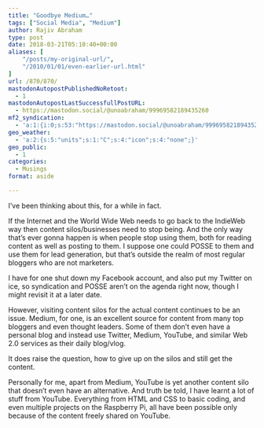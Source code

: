 ```yaml
---
title: "Goodbye Medium…"
tags: ["Social Media", "Medium"]
author: Rajiv Abraham
type: post
date: 2018-03-21T05:10:40+00:00
aliases: [
    "/posts/my-original-url/",
    "/2010/01/01/even-earlier-url.html"
]
url: /870/870/
mastodonAutopostPublishedNoRetoot:
  - 1
mastodonAutopostLastSuccessfullPostURL:
  - https://mastodon.social/@unoabraham/99969582189435260
mf2_syndication:
  - 'a:1:{i:0;s:53:"https://mastodon.social/@unoabraham/99969582189435260";}'
geo_weather:
  - 'a:2:{s:5:"units";s:1:"C";s:4:"icon";s:4:"none";}'
geo_public:
  - 1
categories:
  - Musings
format: aside

---
```

<p style="text-align: left;">
  I&#8217;ve been thinking about this, for a while in fact.
</p>

<p style="text-align: left;">
  If the Internet and the World Wide Web needs to go back to the IndieWeb way then content silos/businesses need to stop being. And the only way that&#8217;s ever gonna happen is when people stop using them, both for reading content as well as posting to them. I suppose one could POSSE to them and use them for lead generation, but that&#8217;s outside the realm of most regular bloggers who are not marketers.
</p>

<p style="text-align: left;">
  I have for one shut down my Facebook account, and also put my Twitter on ice, so syndication and POSSE aren&#8217;t on the agenda right now, though I might revisit it at a later date.
</p>

<p style="text-align: left;">
  However, visiting content silos for the actual content continues to be an issue. Medium, for one, is an excellent source for content from many top bloggers and even thought leaders. Some of them don&#8217;t even have a personal blog and instead use Twitter, Medium, YouTube, and similar Web 2.0 services as their daily blog/vlog.
</p>

<p style="text-align: left;">
  It does raise the question, how to give up on the silos and still get the content.
</p>

<p style="text-align: left;">
  Personally for me, apart from Medium, YouTube is yet another content silo that doesn&#8217;t even have an alternative. And truth be told, I have learnt a lot of stuff from YouTube. Everything from HTML and CSS to basic coding, and even multiple projects on the Raspberry Pi, all have been possible only because of the content freely shared on YouTube.
</p>